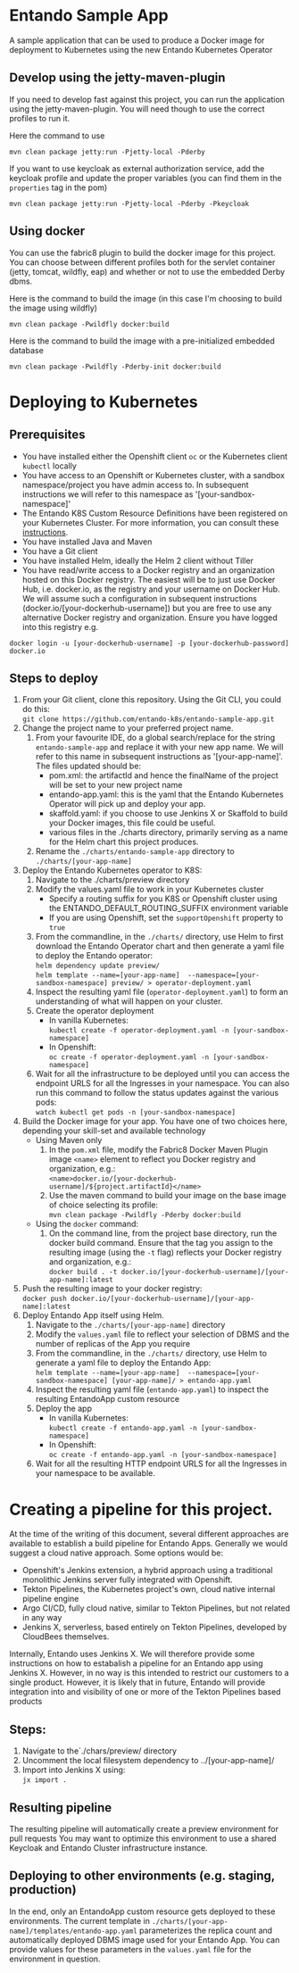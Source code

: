 # Entando Sample App 
A sample application that can be used to produce a Docker image for deployment to Kubernetes using the new Entando
Kubernetes Operator

## Develop using the jetty-maven-plugin
If you need to develop fast against this project, you can run the application using the jetty-maven-plugin.
You will need though to use the correct profiles to run it.

Here the command to use 
```
mvn clean package jetty:run -Pjetty-local -Pderby
```

If you want to use keycloak as external authorization service, add the keycloak profile and update the proper variables (you can find them in the `properties` tag in the pom)

```
mvn clean package jetty:run -Pjetty-local -Pderby -Pkeycloak
```

## Using docker
You can use the fabric8 plugin  to build the docker image for this project. 
You can choose between different profiles both for the servlet container (jetty, tomcat, wildfly, eap) 
and whether or not to use the embedded Derby  dbms.

Here is the command to build the image (in this case I'm choosing to build the image using wildfly)
```
mvn clean package -Pwildfly docker:build
```

Here is the command to build the image with a pre-initialized embedded database
```
mvn clean package -Pwildfly -Pderby-init docker:build
```

# Deploying to Kubernetes

## Prerequisites

* You have installed either the Openshift client `oc` or the Kubernetes client `kubectl` locally
* You have access to an Openshift or Kubernetes cluster, with a sandbox namespace/project you have admin access to. In 
  subsequent instructions we will refer to this namespace as '[your-sandbox-namespace]'
* The Entando K8S Custom Resource Definitions have been registered on your Kubernetes Cluster. For more information, you
  can consult these [instructions](https://github.com/entando-k8s/entando-k8s-custom-model/blob/master/src/main/resources/crd/README.md).   
* You have installed Java and Maven
* You have a Git client
* You have installed Helm, ideally the Helm 2 client without Tiller
* You have read/write access to a Docker registry and an organization hosted on this Docker registry. The easiest will 
  be to just use Docker Hub, i.e. docker.io, as the registry and your username on Docker Hub. We will assume such 
  a configuration in subsequent instructions (docker.io/[your-dockerhub-username]) but you
  are free to use any alternative Docker registry and organization. Ensure you have logged into this registry e.g.
 
 `docker login -u [your-dockerhub-username] -p [your-dockerhub-password] docker.io` 

## Steps to deploy

1. From your Git client, clone this repository. Using the Git CLI, you could do this:    
    `git clone https://github.com/entando-k8s/entando-sample-app.git`
2. Change the project name to your preferred project name. 
    1.  From your favourite IDE, do a global search/replace for the 
string `entando-sample-app` and replace it with your new app name. We will refer to this name in subsequent instructions 
as '[your-app-name]'. The files updated should be:
        * pom.xml: the artifactId and hence the finalName of the project will be set to your new project name 
        * entando-app.yaml: this is the yaml that the Entando Kubernetes Operator will pick up and deploy your app.
        * skaffold.yaml: if you choose to use Jenkins X or Skaffold to build your Docker images, this file could be useful. 
        * various files in the ./charts directory, primarily serving as a name for the Helm chart this project produces.
    2. Rename the `./charts/entando-sample-app` directory to `./charts/[your-app-name]` 
3. Deploy the Entando Kubernetes operator to K8S:
   1. Navigate to the ./charts/preview directory
   2. Modify the values.yaml file to work in your Kubernetes cluster
      * Specify a routing suffix for you K8S or Openshift cluster using the ENTANDO_DEFAULT_ROUTING_SUFFIX environment variable
      * If you are using Openshift, set the `supportOpenshift` property to `true`
   3. From the commandline, in the `./charts/` directory, use Helm to first download the Entando Operator chart and then generate a yaml file to deploy the Entando operator:    
     `helm dependency update preview/`     
     `helm template --name=[your-app-name]  --namespace=[your-sandbox-namespace] preview/ > operator-deployment.yaml`
   4. Inspect the resulting yaml file (`operator-deployment.yaml`) to form an understanding of what will happen on your cluster.
   5. Create the operator deployment
       * In vanilla Kubernetes:            
     `kubectl create -f operator-deployment.yaml -n [your-sandbox-namespace]`
       * In Openshift:       
     `oc create -f operator-deployment.yaml -n [your-sandbox-namespace]`
   6. Wait for all the infrastructure to be deployed until you can access the endpoint URLS for all the Ingresses in your namespace. You can also
      run this command to follow the status updates against the various pods:    
      `watch kubectl get pods -n [your-sandbox-namespace]`      
4. Build the Docker image for your app. You have one of two choices here, depending your skill-set and available technology
   * Using Maven only
       1. In the `pom.xml` file, modify the Fabric8 Docker Maven Plugin image `<name>` element to reflect you Docker registry and organization, e.g.:       
         `<name>docker.io/[your-dockerhub-username]/${project.artifactId}</name>`
       2. Use the maven command to build your image on the base image of choice selecting its profile:       
         `mvn clean package -Pwildfly -Pderby docker:build`
   * Using the `docker` command:    
       1. On the command line, from the project base directory, run the docker build command. Ensure that the tag you 
          assign to the resulting image (using the `-t` flag) reflects your Docker registry and organization, e.g.:      
         `docker build . -t docker.io/[your-dockerhub-username]/[your-app-name]:latest `
5. Push the resulting image to your docker registry:     
    `docker push docker.io/[your-dockerhub-username]/[your-app-name]:latest`   
6. Deploy Entando App itself using Helm.
    1. Navigate to the `./charts/[your-app-name]` directory
    2. Modify the `values.yaml` file to reflect your selection of DBMS and the number of replicas of the App you require
    3. From the commandline, in the `./charts/` directory, use Helm to generate a yaml file to deploy the Entando App:    
        `helm template --name=[your-app-name]  --namespace=[your-sandbox-namespace] [your-app-name]/ > entando-app.yaml`
    4. Inspect the resulting yaml file (`entando-app.yaml`) to inspect the resulting EntandoApp custom resource
    5. Deploy the app
        * In vanilla Kubernetes:    
           `kubectl create -f entando-app.yaml -n [your-sandbox-namespace]`
        * In Openshift:    
           `oc create -f entando-app.yaml -n [your-sandbox-namespace]`
    6. Wait for all the resulting HTTP endpoint URLS for all the Ingresses in your namespace to be available.      
   
# Creating a pipeline for this project.

At the time of the writing of this document, several different approaches are available to establish a build pipeline
for Entando Apps. Generally we would suggest a cloud native approach. Some options would be:
* Openshift's Jenkins extension, a hybrid approach using a traditional monolithic Jenkins server fully integrated with Openshift.
* Tekton Pipelines, the Kubernetes project's own, cloud native internal pipeline engine
* Argo CI/CD, fully cloud native, similar to Tekton Pipelines, but not related in any way 
* Jenkins X, serverless, based entirely on Tekton Pipelines, developed by CloudBees themselves. 

Internally, Entando uses Jenkins X. We will therefore provide some instructions on how to estabalish a pipeline for
 an Entando app using Jenkins X. However, in no way is this intended to restrict our customers to a single product. However,
 it is likely that in future, Entando will provide integration into and visibility of one or more of the Tekton Pipelines based
 products
## Steps:        

1. Navigate to the`./chars/preview/ directory
2. Uncomment the local filesystem dependency to ../[your-app-name]/
3. Import into Jenkins X using:    
`jx import . `

## Resulting pipeline
The resulting pipeline will automatically create a preview environment for pull requests
You may want to optimize this environment to use a shared Keycloak and Entando Cluster infrastructure
instance.

## Deploying to other environments (e.g. staging, production)

In the end, only an EntandoApp custom resource gets deployed to these environments. The current template
in `./charts/[your-app-name]/templates/entando-app.yaml` parameterizes the replica count and 
automatically deployed DBMS image used for your Entando App. You can provide values for
these parameters in the `values.yaml` file for the environment in question. 
